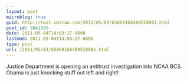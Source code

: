 ```yaml
---
layout: post
microblog: true
guid: http://twit.vmstan.com/2011/05/04/65869166489518081.html
post_id: 3042585
date: 2011-05-04T14:03:27-0600
lastmod: 2011-05-04T14:03:27-0600
type: post
url: /2011/05/04/65869166489518081.html
---
```

Justice Department is opening an antitrust investigation into NCAA BCS. Obama is just knocking stuff out left and right!
